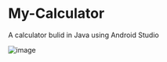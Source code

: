 # My-Calculator
A calculator bulid in Java using Android Studio

![image](https://user-images.githubusercontent.com/76396600/200028137-8ddf39e7-62e7-407a-8a68-f747d076f681.png)
